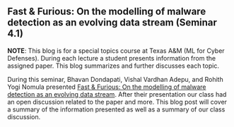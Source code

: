 ## Fast & Furious: On the modelling of malware detection as an evolving data stream (Seminar 4.1)

**NOTE**: This blog is for a special topics course at Texas A&M (ML for Cyber Defenses). During each lecture a student presents information from the assigned paper. This blog summarizes and further discusses each topic.

During this seminar, Bhavan Dondapati, Vishal Vardhan Adepu, and Rohith Yogi Nomula presented [Fast & Furious: On the modelling of malware detection as an evolving data stream](https://www.sciencedirect.com/science/article/abs/pii/S0957417422016463). After their presentation our class had an open discussion related to the paper and more. This blog post will cover a summary of the information presented as well as a summary of our class discussion.
